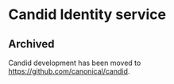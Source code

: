 # Candid Identity service

## Archived

Candid development has been moved to https://github.com/canonical/candid.
